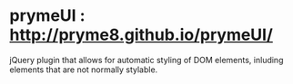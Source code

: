 prymeUI : http://pryme8.github.io/prymeUI/
=======

jQuery plugin that allows for automatic styling of DOM elements, inluding elements that are not normally stylable.


